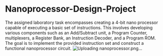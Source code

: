 # Nanoprocessor-Design-Project
The assigned laboratory task encompasses creating a 4-bit nano processor capable of executing a basic set of instructions. This involves developing various components such as an Add/Subtract unit, a Program Counter, multiplexers, a Register Bank, an Instruction Decoder, and a Program ROM. The goal is to implement the provided instruction set and construct a functional nanoprocessor circuit.
![Uploading nanoprocessor.png…]()

